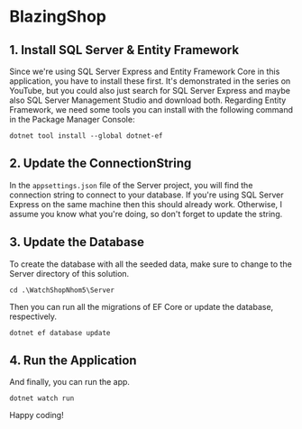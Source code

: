 # BlazingShop

## 1. Install SQL Server & Entity Framework

Since we're using SQL Server Express and Entity Framework Core in this application, you have to install these first.
It's demonstrated in the series on YouTube, but you could also just search for SQL Server Express and maybe also SQL Server Management Studio and download both.
Regarding Entity Framework, we need some tools you can install with the following command in the Package Manager Console:

`dotnet tool install --global dotnet-ef`

## 2. Update the ConnectionString

In the `appsettings.json` file of the Server project, you will find the connection string to connect to your database.
If you're using SQL Server Express on the same machine then this should already work. Otherwise, I assume you know what you're doing, so don't forget to update the string.

## 3. Update the Database

To create the database with all the seeded data, make sure to change to the Server directory of this solution.

`cd .\WatchShopNhom5\Server`

Then you can run all the migrations of EF Core or update the database, respectively.

`dotnet ef database update`

## 4. Run the Application

And finally, you can run the app.

`dotnet watch run`

Happy coding!



